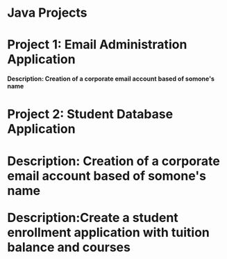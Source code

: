 # Java Projects

<h1> Project 1: Email Administration Application </h1>

  
<strong> <p> Description: Creation of a corporate email account based of somone's name </p> </strong>


<h1> Project 2: Student Database Application <h1>
  
  <strong> <p> Description: Creation of a corporate email account based of somone's name </p> </strong>

  
  
<strong> <p> Description:Create a student enrollment application with tuition balance and courses </p> </strong>
